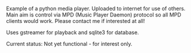 Example of a python media player. Uploaded to internet for use of others. Main aim is  control via MPD (Music Player Daemon) protocol so all MPD clients would work. Please contact me if interested at all!

Uses gstreamer for playback and sqlite3 for database.

Current status: Not yet functional - for interest only.